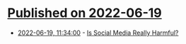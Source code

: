 # [Published on 2022-06-19](index.md)

* [2022-06-19, 11:34:00](https://tech.slashdot.org/story/22/06/18/0350215/is-social-media-really-harmful?utm_source=rss1.0mainlinkanon&utm_medium=feed) - [Is Social Media Really Harmful?](https://tech.slashdot.org/story/22/06/18/0350215/is-social-media-really-harmful?utm_source=rss1.0mainlinkanon&utm_medium=feed)

